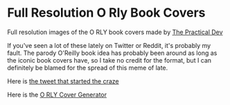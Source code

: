 # Full Resolution O Rly Book Covers
Full resolution images of the O RLY book covers made by [The Practical Dev](http://twitter.com/thepracticaldev)

If you've seen a lot of these lately on Twitter or Reddit, it's probably my fault. The parody O'Reilly book idea has probably been around as long as the iconic book covers have, so I take no credit for the format, but I can definitely be blamed for the spread of this meme of late.

Here is [the tweet that started the craze](https://twitter.com/ThePracticalDev/status/705825638851149824)

Here is the [O RLY Cover Generator](http://dev.to/rly)
